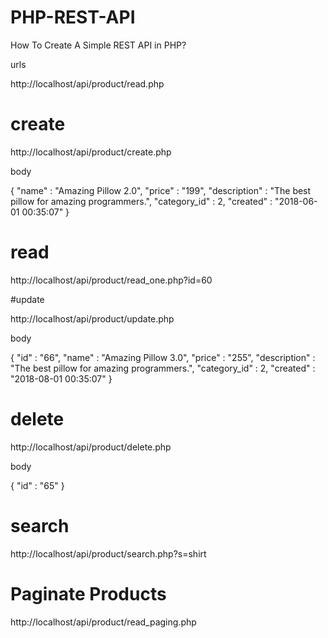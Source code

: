 # PHP-REST-API
How To Create A Simple REST API in PHP?


urls

http://localhost/api/product/read.php

# create
http://localhost/api/product/create.php

body

{
    "name" : "Amazing Pillow 2.0",
    "price" : "199",
    "description" : "The best pillow for amazing programmers.",
    "category_id" : 2,
    "created" : "2018-06-01 00:35:07"
}

# read

http://localhost/api/product/read_one.php?id=60

#update

http://localhost/api/product/update.php

body

{
    "id" : "66",
    "name" : "Amazing Pillow 3.0",
    "price" : "255",
    "description" : "The best pillow for amazing programmers.",
    "category_id" : 2,
    "created" : "2018-08-01 00:35:07"
}

# delete

http://localhost/api/product/delete.php

body

{
    "id" : "65"
}

# search

http://localhost/api/product/search.php?s=shirt

# Paginate Products

http://localhost/api/product/read_paging.php
